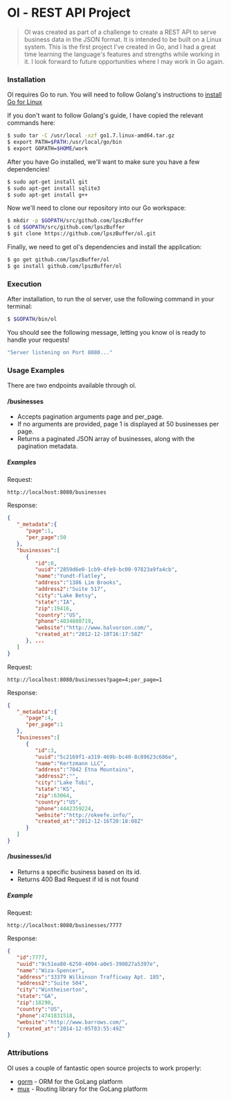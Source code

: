 # Ol - REST API Project

> Ol was created as part of a challenge to create a REST API to serve business data in the JSON format. It is intended to be built on a Linux system.
> This is the first project I've created in Go, and I had a great time learning the language's features
> and strengths while working in it. I look forward to future opportunities where I may work in Go again.

### Installation

Ol requires Go to run.
You will need to follow Golang's instructions to [install Go for Linux](https://golang.org/doc/install?download=go1.7.linux-amd64.tar.gz)

If you don't want to follow Golang's guide, I have copied the relevant commands here:
```sh
$ sudo tar -C /usr/local -xzf go1.7.linux-amd64.tar.gz
$ export PATH=$PATH:/usr/local/go/bin
$ export GOPATH=$HOME/work
```

After you have Go installed, we'll want to make sure you have a few dependencies!
```sh
$ sudo apt-get install git
$ sudo apt-get install sqlite3
$ sudo apt-get install g++
```
Now we'll need to clone our repository into our Go workspace:
```sh
$ mkdir -p $GOPATH/src/github.com/lpszBuffer
$ cd $GOPATH/src/github.com/lpszBuffer
$ git clone https://github.com/lpszBuffer/ol.git
```

Finally, we need to get ol's dependencies and install the application:
```sh
$ go get github.com/lpszBuffer/ol
$ go install github.com/lpszBuffer/ol
```

### Execution
After installation, to run the ol server, use the following command in your terminal:
```sh
$ $GOPATH/bin/ol
```
You should see the following message, letting you know ol is ready to handle your requests!
```sh  
"Server listening on Port 8080..."
```

### Usage Examples
There are two endpoints available through ol.

#### /businesses
* Accepts pagination arguments page and per_page.
* If no arguments are provided, page 1 is displayed at 50 businesses per page.
* Returns a paginated JSON array of businesses, along with the pagination metadata.

##### Examples
Request:
``` http
http://localhost:8080/businesses
```

Response:
``` json
{
   "_metadata":{
      "page":1,
      "per_page":50
   },
   "businesses":[
      {
         "id":0,
         "uuid":"2859d6e0-1cb9-4fe9-bc00-97823a9fa4cb",
         "name":"Yundt-Flatley",
         "address":"1386 Lim Brooks",
         "address2":"Suite 517",
         "city":"Lake Betsy",
         "state":"IA",
         "zip":19416,
         "country":"US",
         "phone":4034880719,
         "website":"http://www.halvorson.com/",
         "created_at":"2012-12-10T16:17:58Z"
      }, ...
   ]
}
```

Request:
```http
http://localhost:8080/businesses?page=4;per_page=1
```
Response:
```json
{
   "_metadata":{
      "page":4,
      "per_page":1
   },
   "businesses":[
      {
         "id":3,
         "uuid":"5c2169f1-a319-469b-bc40-8c89623c686e",
         "name":"Kertzmann LLC",
         "address":"7042 Etna Mountains",
         "address2":"",
         "city":"Lake Tobi",
         "state":"KS",
         "zip":63064,
         "country":"US",
         "phone":4442359224,
         "website":"http://okeefe.info/",
         "created_at":"2012-12-16T20:18:08Z"
      }
   ]
}
```

#### /businesses/id
* Returns a specific business based on its id.
* Returns 400 Bad Request if id is not found
##### Example

Request:
```http
http://localhost:8080/businesses/7777
```

Response:
```json
{
   "id":7777,
   "uuid":"9c51ea80-6250-4094-a0e5-390827a5397e",
   "name":"Wiza-Spencer",
   "address":"33379 Wilkinson Trafficway Apt. 185",
   "address2":"Suite 504",
   "city":"Wintheiserton",
   "state":"GA",
   "zip":18290,
   "country":"US",
   "phone":4741831518,
   "website":"http://www.barrows.com/",
   "created_at":"2014-12-05T03:55:49Z"
}
```

### Attributions

Ol uses a couple of fantastic open source projects to work properly:
* [gorm](https://github.com/jinzhu/gorm) - ORM for the GoLang platform
* [mux](https://github.com/gorilla/mux) - Routing library for the GoLang platform
